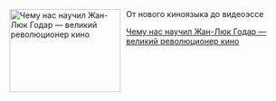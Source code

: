 <!--2025-08-02 15:30:13-->
<div class="yb">
  <div class="rss kino_teatr"><a href="https://www.kino-teatr.ru/blog/y2025/8-2/1757/" title="Чему нас научил Жан-Люк Годар — великий революционер кино"><img src="https://www.kino-teatr.ru/blog/7/5/1757/poster.jpg" width="196" height="147" align="left" hspace="5" style="margin: 0px 10px 0px 5px" alt="Чему нас научил Жан-Люк Годар — великий революционер кино"/></a>От нового киноязыка до видеоэссе <p class="titl"><a href="https://www.kino-teatr.ru/blog/y2025/8-2/1757/">Чему нас научил Жан-Люк Годар — великий революционер кино</a></p></div>
</div>
